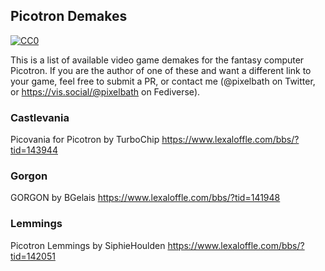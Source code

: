## Picotron Demakes

<p xmlns:dct="http://purl.org/dc/terms/">
  <a rel="license" href="https://creativecommons.org/publicdomain/zero/1.0/">
    <img src="https://i.creativecommons.org/p/zero/1.0/88x31.png" style="border-style: none;" alt="CC0" />
  </a>
</p>

This is a list of available video game demakes for the fantasy computer Picotron. If you are the author of one of these and want a different link to your game, feel free to submit a PR, or contact me (@pixelbath on Twitter, or https://vis.social/@pixelbath on Fediverse).

### Castlevania
Picovania for Picotron by TurboChip https://www.lexaloffle.com/bbs/?tid=143944

### Gorgon
GORGON by BGelais https://www.lexaloffle.com/bbs/?tid=141948

### Lemmings
Picotron Lemmings by SiphieHoulden https://www.lexaloffle.com/bbs/?tid=142051
